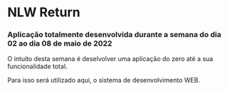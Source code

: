<h1>NLW Return</h1>
<h3>
  Aplicação totalmente desenvolvida durante a semana do dia 02 ao dia 08 de
  maio de 2022
</h3>

<p>
    O intuito desta semana é deselvolver uma aplicação do zero até a sua funcionalidade total.
</p>
<p>
    Para isso será utilizado aqui, o sistema de desenvolvimento WEB.
</p>
